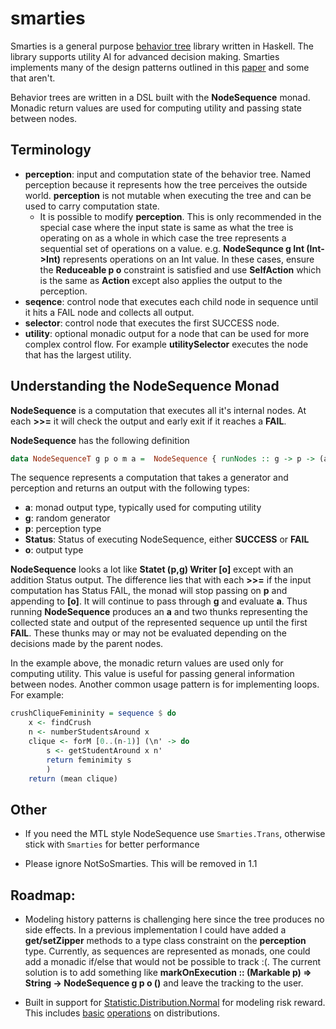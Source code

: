 # smarties

Smarties is a general purpose [behavior tree](https://en.wikipedia.org/wiki/Behavior_tree_(artificial_intelligence,_robotics_and_control)) library written in Haskell. The library supports utility AI for advanced decision making. Smarties implements many of the design patterns outlined in this [paper](https://course.ccs.neu.edu/cs5150f13/readings/dill_designpatterns.pdf) and some that aren't.

Behavior trees are written in a DSL built with the **NodeSequence** monad. Monadic return values are used for computing utility and passing state between nodes.

## Terminology

- **perception**: input and computation state of the behavior tree. Named perception because it represents how the tree perceives the outside world. **perception** is not mutable when executing the tree and can be used to carry computation state.
	- It is possible to modify **perception**. This is only recommended in the special case where the input state is same as what the tree is operating on as a whole in which case the tree represents a sequential set of operations on a value. e.g. **NodeSequnce g Int (Int->Int)** represents operations on an Int value. In these cases, ensure the **Reduceable p o** constraint is satisfied and use **SelfAction** which is the same as **Action** except also applies the output to the perception.
- **seqence**: control node that executes each child node in sequence until it hits a FAIL node and collects all output.
- **selector**: control node that executes the first SUCCESS node.
- **utility**: optional monadic output for a node that can be used for more complex control flow. For example **utilitySelector** executes the node that has the largest utility.

## Understanding the NodeSequence Monad

**NodeSequence** is a computation that executes all it's internal nodes. At each **>>=** it will check the output and early exit if it reaches a **FAIL**.

**NodeSequence** has the following definition

```haskell
data NodeSequenceT g p o m a =  NodeSequence { runNodes :: g -> p -> (a, g, p, Status, [o]) }
```

The sequence represents a computation that takes a generator and perception and returns an output with the following types:

- **a**: monad output type, typically used for computing utility
- **g**: random generator
- **p**: perception type
- **Status**: Status of executing NodeSequence, either **SUCCESS** or **FAIL**
- **o**: output type

**NodeSequence** looks a lot like **Statet (p,g) Writer [o]** except with an addition Status output. The difference lies that with each **>>=** if the input computation has Status FAIL, the monad will stop passing on **p** and appending to **[o]**. It will continue to pass through **g** and evaluate **a**. Thus running **NodeSequence** produces an **a** and two thunks representing the collected state and output of the represented sequence up until the first **FAIL**. These thunks may or may not be evaluated depending on the decisions made by the parent nodes.

In the example above, the monadic return values are used only for computing utility. This value is useful for passing general information between nodes. Another common usage pattern is for implementing loops. For example:

```haskell
crushCliqueFemininity = sequence $ do
	x <- findCrush
	n <- numberStudentsAround x
	clique <- forM [0..(n-1)] (\n' -> do
		s <- getStudentAround x n'
		return feminimity s
		)
	return (mean clique)
```

## Other

- If you need the MTL style NodeSequence use `Smarties.Trans`, otherwise stick with `Smarties` for better performance

- Please ignore NotSoSmarties. This will be removed in 1.1

## Roadmap: <a id="missing"></a>

- Modeling history patterns is challenging here since the tree produces no side effects. In a previous implementation I could have added a **get/setZipper** methods to a type class constraint on the **perception** type. Currently, as sequences are represented as monads, one could add a monadic if/else that would not be possible to track :(. The current solution is to add something like **markOnExecution :: (Markable p) => String -> NodeSequence g p o ()** and leave the tracking to the user.

- Built in support for [Statistic.Distribution.Normal](https://hackage.haskell.org/package/statistics-0.14.0.2/docs/Statistics-Distribution-Normal.html) for modeling risk reward. This includes [basic](https://en.wikipedia.org/wiki/Sum_of_normally_distributed_random_variables) [operations](https://ccrma.stanford.edu/~jos/sasp/Product_Two_Gaussian_PDFs.html) on distributions.
